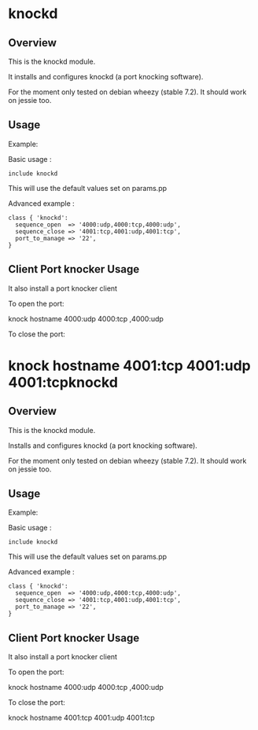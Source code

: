 knockd
============

Overview
--------
This is the knockd module.

It installs and configures knockd (a port knocking software).

For the moment only tested on debian wheezy (stable 7.2). It should work on jessie too.

Usage
-----

Example:

Basic usage :

    include knockd

This will use the default values set on params.pp

Advanced example :

    class { 'knockd':
      sequence_open  => '4000:udp,4000:tcp,4000:udp',
      sequence_close => '4001:tcp,4001:udp,4001:tcp',
      port_to_manage => '22',
    }

Client Port knocker Usage
-----
It also install a port knocker client

To open the port:
 
knock hostname 4000:udp 4000:tcp ,4000:udp

To close the port:

knock hostname 4001:tcp 4001:udp 4001:tcpknockd
============

Overview
--------
This is the knockd module.

Installs and configures knockd (a port knocking software).

For the moment only tested on debian wheezy (stable 7.2). It should work on jessie too.

Usage
-----

Example:

Basic usage :

    include knockd

This will use the default values set on params.pp

Advanced example :

    class { 'knockd':
      sequence_open  => '4000:udp,4000:tcp,4000:udp',
      sequence_close => '4001:tcp,4001:udp,4001:tcp',
      port_to_manage => '22',
    }

Client Port knocker Usage
-----
It also install a port knocker client

To open the port:
 
knock hostname 4000:udp 4000:tcp ,4000:udp

To close the port:

knock hostname 4001:tcp 4001:udp 4001:tcp
